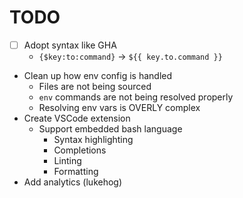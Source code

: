 # TODO

- [ ] Adopt syntax like GHA
  - `{$key:to:command}` -> `${{ key.to.command }}`
- Clean up how env config is handled
  - Files are not being sourced
  - `env` commands are not being resolved properly
  - Resolving env vars is OVERLY complex
- Create VSCode extension
  - Support embedded bash language
    - Syntax highlighting
    - Completions
    - Linting
    - Formatting
- Add analytics (lukehog)
